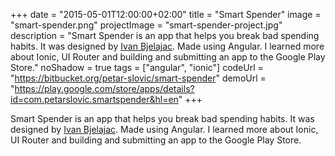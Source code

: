 +++
date = "2015-05-01T12:00:00+02:00"
title = "Smart Spender"
image = "smart-spender.png"
projectImage = "smart-spender-project.jpg"
description = "Smart Spender is an app that helps you break bad spending habits. It was designed by [Ivan Bjelajac](https://www.behance.net/ivanbjelajac). Made using Angular. I learned more about Ionic, UI Router and building and submitting an app to the Google Play Store."
noShadow = true
tags = ["angular", "ionic"]
codeUrl = "https://bitbucket.org/petar-slovic/smart-spender"
demoUrl = "https://play.google.com/store/apps/details?id=com.petarslovic.smartspender&hl=en"
+++

Smart Spender is an app that helps you break bad spending habits. It was designed by [Ivan Bjelajac](https://www.behance.net/ivanbjelajac). Made using Angular. I learned more about Ionic, UI Router and building and submitting an app to the Google Play Store.
